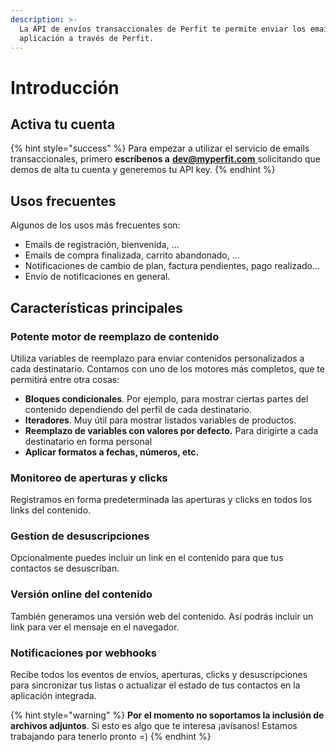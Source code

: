```yaml
---
description: >-
  La API de envíos transaccionales de Perfit te permite enviar los emails de tu
  aplicación a través de Perfit.
---
```


# Introducción

## Activa tu cuenta

{% hint style="success" %}
Para empezar a utilizar el servicio de emails transaccionales, primero **escríbenos a** [**dev@myperfit.com** ](mailto:dev@myperfit.com)solicitando que demos de alta tu cuenta y generemos tu API key.
{% endhint %}

## Usos frecuentes

Algunos de los usos más frecuentes son:

* Emails de registración, bienvenida, …
* Emails de compra finalizada, carrito abandonado, …
* Notificaciones de cambio de plan, factura pendientes, pago realizado…
* Envío de notificaciones en general.

## Características principales

### Potente motor de reemplazo de contenido

Utiliza variables de reemplazo para enviar contenidos personalizados a cada destinatario. Contamos con uno de los motores más completos, que te permitirá entre otra cosas:

* **Bloques condicionales**. Por ejemplo, para mostrar ciertas partes del contenido dependiendo del perfil de cada destinatario.
* **Iteradores**. Muy útil para mostrar listados variables de productos.
* **Reemplazo de variables con valores por defecto.** Para dirigirte a cada destinatario en forma personal
* **Aplicar formatos a fechas, números, etc.** 

### Monitoreo de aperturas y clicks

Registramos en forma predeterminada las aperturas y clicks en todos los links del contenido.

### Gestion de desuscripciones

Opcionalmente puedes incluir un link en el contenido para que tus contactos se desuscriban.

### Versión online del contenido

También generamos una versión web del contenido. Así podrás incluir un link para ver el mensaje en el navegador.

### Notificaciones por webhooks

Recibe todos los eventos de envíos, aperturas, clicks y desuscripciones para sincronizar tus listas o actualizar el estado de tus contactos en la aplicación integrada.  


{% hint style="warning" %}
**Por el momento no soportamos la inclusión de archivos adjuntos**. Si esto es algo que te interesa ¡avísanos! Estamos trabajando para tenerlo pronto =\)
{% endhint %}



